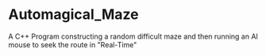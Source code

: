 # Automagical_Maze
A C++ Program constructing a random difficult maze and then running an AI mouse to seek the route in "Real-Time"
